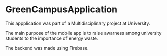 # GreenCampusApplication


This appplication was part of a Multidisciplinary project at University. 

The main purpose of the mobile app is to raise awarness among university students to the importance of energy waste.

The backend was made using Firebase.
